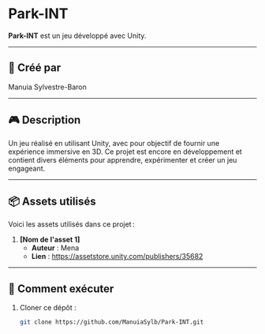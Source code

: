 # Park-INT

**Park-INT** est un jeu développé avec Unity.

---

## 📜 Créé par
Manuia Sylvestre-Baron

---

## 🎮 Description
Un jeu réalisé en utilisant Unity, avec pour objectif de fournir une expérience immersive en 3D. Ce projet est encore en développement et contient divers éléments pour apprendre, expérimenter et créer un jeu engageant.

---

## 📦 Assets utilisés
Voici les assets utilisés dans ce projet :

1. **[Nom de l'asset 1]**  
   - **Auteur** : Mena
   - **Lien** : https://assetstore.unity.com/publishers/35682

---

## 🚀 Comment exécuter
1. Cloner ce dépôt :
   ```bash
   git clone https://github.com/ManuiaSylb/Park-INT.git
